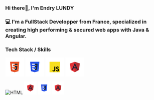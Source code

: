 ### Hi there👋, I'm Endry LUNDY
### 💻 I'm a FullStack Developper from France, specialized in creating high performing & secured web apps with Java & Angular.


### Tech Stack / Skills
<p>  
  
  <img src="/stack-logos/html.svg" alt="HTML" width="60" height="60" margin="0" padding="0"/> 
  <img src="/stack-logos/css.svg" alt="Angular" width="60" height="60" margin="0" padding="0"/> 
  <img src="/stack-logos/javascript.svg" alt="Angular" width="60" height="60" margin="0" padding="0"/> 
  <img src="/stack-logos/angular.svg" alt="Angular" width="60" height="60" margin="0" padding="0"/> 
  
</p>

<p align="left">  
  
  <img src="/stack-logos/html" alt="HTML" width="40" height="40"/> 
  <img src="/stack-logos/angular.svg" alt="Angular" width="40" height="40"/> 
  <img src="/stack-logos/css.svg" alt="Angular" width="40" height="40"/> 
  <img src="/stack-logos/angular.svg" alt="Angular" width="40" height="40"/> 
  
</p>
